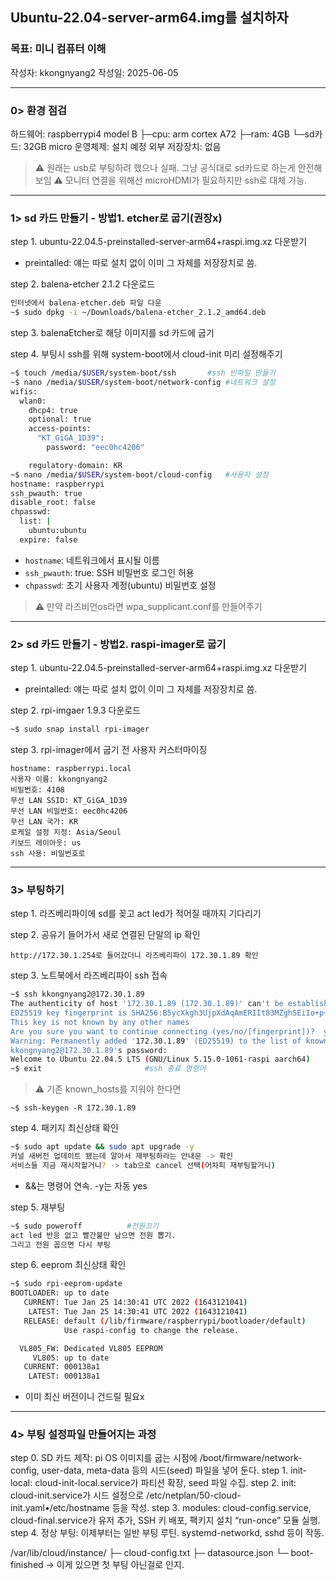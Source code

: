## Ubuntu-22.04-server-arm64.img를 설치하자

### 목표: 미니 컴퓨터 이해
작성자: kkongnyang2 작성일: 2025-06-05

---
### 0> 환경 점검

하드웨어: raspberrypi4 model B
├─cpu: arm cortex A72
├─ram: 4GB
└─sd카드: 32GB micro
운영체제: 설치 예정
외부 저장장치: 없음

> ⚠️ 원래는 usb로 부팅하려 했으나 실패. 그냥 공식대로 sd카드로 하는게 안전해보임
> ⚠️ 모니터 연결을 위해선 microHDMI가 필요하지만 ssh로 대체 가능.

---
### 1> sd 카드 만들기 - 방법1. etcher로 굽기(권장x)

step 1. ubuntu-22.04.5-preinstalled-server-arm64+raspi.img.xz 다운받기
* preintalled: 얘는 따로 설치 없이 이미 그 자체를 저장장치로 씀.

step 2. balena-etcher 2.1.2 다운로드
```bash
인터넷에서 balena-etcher.deb 파일 다운
~$ sudo dpkg -i ~/Downloads/balena-etcher_2.1.2_amd64.deb
```
step 3. balenaEtcher로 해당 이미지를 sd 카드에 굽기

step 4. 부팅시 ssh를 위해 system-boot에서 cloud-init 미리 설정해주기

```bash
~$ touch /media/$USER/system-boot/ssh       #ssh 빈파일 만들기
~$ nano /media/$USER/system-boot/network-config #네트워크 설정
wifis:
  wlan0:
    dhcp4: true
    optional: true
    access-points:
      "KT_GiGA_1D39":
        password: "eec0hc4206"

    regulatory-domain: KR
~$ nano /media/$USER/system-boot/cloud-config   #사용자 설정
hostname: raspberrypi
ssh_pwauth: true
disable_root: false
chpasswd:
  list: |
    ubuntu:ubuntu
  expire: false
```
* `hostname`: 네트워크에서 표시될 이름
* `ssh_pwauth`: true: SSH 비밀번호 로그인 허용
* `chpasswd`: 초기 사용자 계정(ubuntu) 비밀번호 설정

> ⚠️ 만약 라즈비언os라면 wpa_supplicant.conf를 만들어주기

---
### 2> sd 카드 만들기 - 방법2. raspi-imager로 굽기

step 1. ubuntu-22.04.5-preinstalled-server-arm64+raspi.img.xz 다운받기
* preintalled: 얘는 따로 설치 없이 이미 그 자체를 저장장치로 씀.

step 2. rpi-imgaer 1.9.3 다운로드
```bash
~$ sudo snap install rpi-imager
```
step 3. rpi-imager에서 굽기 전 사용자 커스터마이징
```
hostname: raspberrypi.local
사용자 이름: kkongnyang2
비밀번호: 4108
무선 LAN SSID: KT_GiGA_1D39
무선 LAN 비밀번호: eec0hc4206
무선 LAN 국가: KR
로케일 설정 지정: Asia/Seoul
키보드 레이아웃: us
ssh 사용: 비밀번호로
```

---
### 3> 부팅하기

step 1. 라즈베리파이에 sd를 꽂고 act led가 적어질 때까지 기다리기

step 2. 공유기 들어가서 새로 연결된 단말의 ip 확인
```
http://172.30.1.254로 들어갔더니 라즈베리파이 172.30.1.89 확인
```

step 3. 노트북에서 라즈베리파이 ssh 접속
```bash
~$ ssh kkongnyang2@172.30.1.89
The authenticity of host '172.30.1.89 (172.30.1.89)' can't be established.
ED25519 key fingerprint is SHA256:B5ycXkgh3UjpXdAqAmERIIt83MZghSEiIo+p+tj3fvo.    #처음에 ssh키 생성
This key is not known by any other names
Are you sure you want to continue connecting (yes/no/[fingerprint])?  yes
Warning: Permanently added '172.30.1.89' (ED25519) to the list of known hosts.
kkongnyang2@172.30.1.89's password: 
Welcome to Ubuntu 22.04.5 LTS (GNU/Linux 5.15.0-1061-raspi aarch64)
~$ exit                       #ssh 종료 명령어
```

> ⚠️ 기존 known_hosts를 지워야 한다면
```
~$ ssh-keygen -R 172.30.1.89
```

step 4. 패키지 최신상태 확인
```bash
~$ sudo apt update && sudo apt upgrade -y
커널 새버전 업데이트 됐는데 알아서 재부팅하라는 안내문 -> 확인
서비스들 지금 재시작할거니? -> tab으로 cancel 선택(어차피 재부팅할거니)
```
* &&는 명령어 연속. -y는 자동 yes

step 5. 재부팅
```bash
~$ sudo poweroff          #전원끄기
act led 반응 없고 빨간불만 남으면 전원 뽑기.
그리고 전원 꼽으면 다시 부팅
```

step 6. eeprom 최신상태 확인
```bash
~$ sudo rpi-eeprom-update
BOOTLOADER: up to date
   CURRENT: Tue Jan 25 14:30:41 UTC 2022 (1643121041)
    LATEST: Tue Jan 25 14:30:41 UTC 2022 (1643121041)
   RELEASE: default (/lib/firmware/raspberrypi/bootloader/default)
            Use raspi-config to change the release.

  VL805_FW: Dedicated VL805 EEPROM
     VL805: up to date
   CURRENT: 000138a1
    LATEST: 000138a1
```
* 이미 최신 버전이니 건드릴 필요x

---
### 4> 부팅 설정파일 만들어지는 과정

step 0. SD 카드 제작:	pi OS 이미지를 굽는 시점에 /boot/firmware/network-config, user-data, meta-data 등의 시드(seed) 파일을 넣어 둔다.
step 1. init-local: cloud-init-local.service가 파티션 확장, seed 파일 수집.
step 2. init: cloud-init.service가 시드 설정으로 /etc/netplan/50-cloud-init.yaml•/etc/hostname 등을 작성.
step 3. modules: cloud-config.service, cloud-final.service가 유저 추가, SSH 키 배포, 팩키지 설치 “run-once” 모듈 실행.
step 4. 정상 부팅: 이제부터는 일반 부팅 루틴. systemd-networkd, sshd 등이 작동.

/var/lib/cloud/instance/
├─ cloud-config.txt
├─ datasource.json
└─ boot-finished -> 이게 있으면 첫 부팅 아닌걸로 인지.
